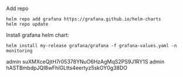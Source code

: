 Add repo
```
helm repo add grafana https://grafana.github.io/helm-charts
helm repo update
```

Install grafana helm chart:
```
helm install my-release grafana/grafana -f grafana-values.yaml -n monitoring
```
admin
suXMXceQjtH7r05378YNuO6HzAgMqS2PS9J1RY1S
admin
hASTBmbdpJQI8wFhIGLtts4eertyz5skOY0g38DO